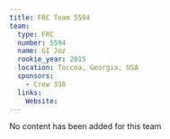 ```yaml
---
title: FRC Team 5594
team:
  type: FRC
  number: 5594
  name: GI Joz
  rookie_year: 2015
  location: Toccoa, Georgia, USA
  sponsors:
    - Crew 338
  links:
    Website: 
---
```

No content has been added for this team